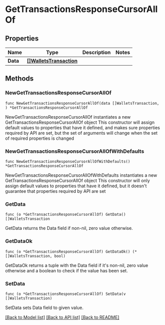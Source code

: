 # GetTransactionsResponseCursorAllOf

## Properties

Name | Type | Description | Notes
------------ | ------------- | ------------- | -------------
**Data** | [**[]WalletsTransaction**](WalletsTransaction.md) |  | 

## Methods

### NewGetTransactionsResponseCursorAllOf

`func NewGetTransactionsResponseCursorAllOf(data []WalletsTransaction, ) *GetTransactionsResponseCursorAllOf`

NewGetTransactionsResponseCursorAllOf instantiates a new GetTransactionsResponseCursorAllOf object
This constructor will assign default values to properties that have it defined,
and makes sure properties required by API are set, but the set of arguments
will change when the set of required properties is changed

### NewGetTransactionsResponseCursorAllOfWithDefaults

`func NewGetTransactionsResponseCursorAllOfWithDefaults() *GetTransactionsResponseCursorAllOf`

NewGetTransactionsResponseCursorAllOfWithDefaults instantiates a new GetTransactionsResponseCursorAllOf object
This constructor will only assign default values to properties that have it defined,
but it doesn't guarantee that properties required by API are set

### GetData

`func (o *GetTransactionsResponseCursorAllOf) GetData() []WalletsTransaction`

GetData returns the Data field if non-nil, zero value otherwise.

### GetDataOk

`func (o *GetTransactionsResponseCursorAllOf) GetDataOk() (*[]WalletsTransaction, bool)`

GetDataOk returns a tuple with the Data field if it's non-nil, zero value otherwise
and a boolean to check if the value has been set.

### SetData

`func (o *GetTransactionsResponseCursorAllOf) SetData(v []WalletsTransaction)`

SetData sets Data field to given value.



[[Back to Model list]](../README.md#documentation-for-models) [[Back to API list]](../README.md#documentation-for-api-endpoints) [[Back to README]](../README.md)



